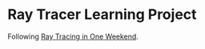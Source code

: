 # Ray Tracer Learning Project

Following [Ray Tracing in One Weekend](https://raytracing.github.io/books/RayTracingInOneWeekend.html).
